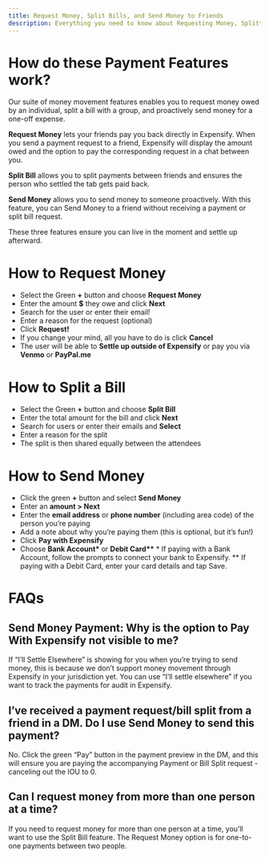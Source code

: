 ```yaml
---
title: Request Money, Split Bills, and Send Money to Friends
description: Everything you need to know about Requesting Money, Splitting Bills, and Sending Money to Friends!
---
```


<!-- The lines above are required by Jekyll to process the .md file -->

# How do these Payment Features work?

Our suite of money movement features enables you to request money owed by an individual, split a bill with a group, and proactively send money for a one-off expense.

**Request Money** lets your friends pay you back directly in Expensify. When you send a payment request to a friend, Expensify will display the amount owed and the option to pay the corresponding request in a chat between you.

**Split Bill** allows you to split payments between friends and ensures the person who settled the tab gets paid back.

**Send Money** allows you to send money to someone proactively. With this feature, you can Send Money to a friend without receiving a payment or split bill request.

These three features ensure you can live in the moment and settle up afterward.

# How to Request Money

-   Select the Green **+** button and choose **Request Money**
-   Enter the amount **$** they owe and click **Next**
-   Search for the user or enter their email!
-   Enter a reason for the request (optional)
-   Click **Request!**
-   If you change your mind, all you have to do is click **Cancel**
-   The user will be able to **Settle up outside of Expensify** or pay you via **Venmo** or **PayPal.me**

# How to Split a Bill

-   Select the Green **+** button and choose **Split Bill**
-   Enter the total amount for the bill and click **Next**
-   Search for users or enter their emails and **Select**
-   Enter a reason for the split
-   The split is then shared equally between the attendees

# How to Send Money

-   Click the green **+** button and select **Send Money**
-   Enter an **amount > Next**
-   Enter the **email address** or **phone number** (including area code) of the person you’re paying
-   Add a note about why you’re paying them (this is optional, but it’s fun!)
-   Click **Pay with Expensify**
-   Choose **Bank Account\*** or **Debit Card\*\*** \* If paying with a Bank Account, follow the prompts to connect your bank to Expensify.
    \*\* If paying with a Debit Card, enter your card details and tap Save.

# FAQs

## Send Money Payment: Why is the option to Pay With Expensify not visible to me?

If “I’ll Settle Elsewhere” is showing for you when you’re trying to send money, this is because we don’t support money movement through Expensify in your jurisdiction yet. You can use “I’ll settle elsewhere” if you want to track the payments for audit in Expensify.

## I’ve received a payment request/bill split from a friend in a DM. Do I use Send Money to send this payment?

No. Click the green “Pay” button in the payment preview in the DM, and this will ensure you are paying the accompanying Payment or Bill Split request - canceling out the IOU to 0.

## Can I request money from more than one person at a time?

If you need to request money for more than one person at a time, you’ll want to use the Split Bill feature. The Request Money option is for one-to-one payments between two people.
